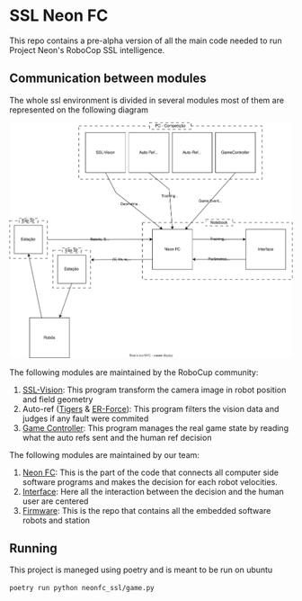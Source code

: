 # SSL Neon FC

This repo contains a pre-alpha version of all the main code needed to run Project Neon's RoboCop SSL intelligence.

## Communication between modules

The whole ssl environment is divided in several modules most of them are represented on the following diagram

![env_diagram](ssl.svg)

The following modules are maintained by the RoboCup community:
1. [SSL-Vision](https://github.com/RoboCup-SSL/ssl-vision): This program transform the camera image in robot position and field geometry
2. Auto-ref ([Tigers](https://github.com/TIGERs-Mannheim/AutoReferee) & [ER-Force](https://github.com/robotics-erlangen/autoref)): This program  filters the vision data and judges if any fault were commited
3. [Game Controller](https://github.com/RoboCup-SSL/ssl-game-controller/): This program manages the real game state by reading what the auto refs sent and the human ref decision

The following modules are maintained by our team:
1. [Neon FC](): This is the part of the code that connects all computer side software programs and makes the decision for each robot velocities.
2. [Interface](): Here all the interaction between the decision and the human user are centered
3. [Firmware](): This is the repo that contains all the embedded software robots and station

##  Running

This project is maneged using poetry and is meant to be run on ubuntu

```poetry run python neonfc_ssl/game.py```
